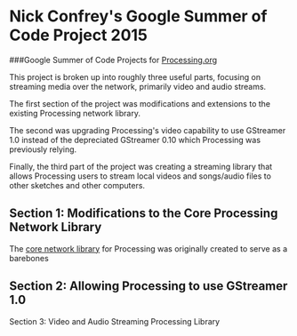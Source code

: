 Nick Confrey's Google Summer of Code Project 2015
======
###Google Summer of Code Projects for [Processing.org](https://processing.org/)

This project is broken up into roughly three useful parts, focusing on streaming media over the network, primarily video and audio streams. 

The first section of the project was modifications and extensions to the existing Processing network library. 

The second was upgrading Processing's video capability to use GStreamer 1.0 instead of the depreciated GStreamer 0.10 which Processing was previously relying. 

Finally, the third part of the project was creating a streaming library that allows Processing users to stream local videos and songs/audio files to other sketches and other computers.

Section 1: Modifications to the Core Processing Network Library
------
The [core network library](https://processing.org/reference/libraries/net/) for Processing was originally created to serve as a barebones 

Section 2: Allowing Processing to use GStreamer 1.0
------

Section 3: Video and Audio Streaming Processing Library